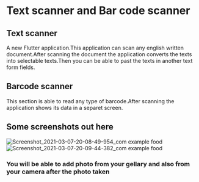 # Text scanner and Bar code scanner

## Text scanner
A new Flutter application.This application can scan any english written document.After scanning the document the application converts the texts into selectable texts.Then you can be able to past the texts in another text form fields.
## Barcode scanner
This section is able to read any type of barcode.After scanning the application shows its data in a separet screen.

## Some screenshots out here

![Screenshot_2021-03-07-20-08-49-954_com example food](https://user-images.githubusercontent.com/68919043/110461835-2839fb80-80fa-11eb-9a50-745397acec89.jpg)
![Screenshot_2021-03-07-20-09-44-382_com example food](https://user-images.githubusercontent.com/68919043/110461925-44d63380-80fa-11eb-9546-7c41eed31bef.jpg)

### You will be able to add photo from your gellary and also from your camera after the photo taken
